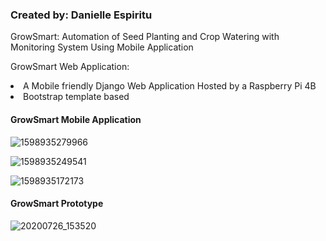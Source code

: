 <h3>Created by: Danielle Espiritu</h3>

GrowSmart: Automation of Seed Planting and Crop Watering with Monitoring System Using Mobile Application 

GrowSmart Web Application:
<u1>
  <li> A Mobile friendly Django Web Application Hosted by a Raspberry Pi 4B
  <li> Bootstrap template based
 </u1> 

<h4>GrowSmart Mobile Application </h4>


![1598935279966](https://user-images.githubusercontent.com/28699887/91795566-920bb100-ec50-11ea-9f82-67a8599fb894.png)


![1598935249541](https://user-images.githubusercontent.com/28699887/91795569-9637ce80-ec50-11ea-9718-060626581ff2.png)


![1598935172173](https://user-images.githubusercontent.com/28699887/91795571-9768fb80-ec50-11ea-9941-0ed62fcf89c6.png)


<h4>GrowSmart Prototype </h4>


![20200726_153520](https://user-images.githubusercontent.com/28699887/91960700-ceb4d680-ed3c-11ea-9923-ce9c78ad15c2.jpg)

